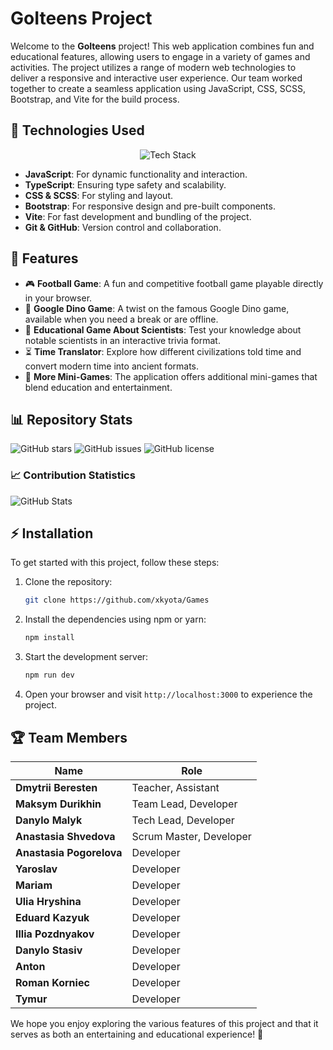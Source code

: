 # GoIteens Project

Welcome to the **GoIteens** project! This web application combines fun and educational features, allowing users to engage in a variety of games and activities. The project utilizes a range of modern web technologies to deliver a responsive and interactive user experience. Our team worked together to create a seamless application using JavaScript, CSS, SCSS, Bootstrap, and Vite for the build process.

## 🚀 Technologies Used

<p align="center">
  <img src="https://skillicons.dev/icons?i=js,ts,html,css,scss,bootstrap,vite,git,github" alt="Tech Stack" />
</p>

- **JavaScript**: For dynamic functionality and interaction.
- **TypeScript**: Ensuring type safety and scalability.
- **CSS & SCSS**: For styling and layout.
- **Bootstrap**: For responsive design and pre-built components.
- **Vite**: For fast development and bundling of the project.
- **Git & GitHub**: Version control and collaboration.

## 🌟 Features

- 🎮 **Football Game**: A fun and competitive football game playable directly in your browser.
- 🦖 **Google Dino Game**: A twist on the famous Google Dino game, available when you need a break or are offline.
- 🧠 **Educational Game About Scientists**: Test your knowledge about notable scientists in an interactive trivia format.
- ⏳ **Time Translator**: Explore how different civilizations told time and convert modern time into ancient formats.
- 🎲 **More Mini-Games**: The application offers additional mini-games that blend education and entertainment.

## 📊 Repository Stats

![GitHub stars](https://img.shields.io/github/stars/xkyota/Games?style=social)
![GitHub issues](https://img.shields.io/github/issues/xkyota/Games)
![GitHub license](https://img.shields.io/github/license/xkyota/Games)

### 📈 Contribution Statistics
![GitHub Stats](https://github-readme-stats.vercel.app/api?username=xkyota&show_icons=true&theme=radical)

## ⚡ Installation

To get started with this project, follow these steps:

1. Clone the repository:
   ```bash
   git clone https://github.com/xkyota/Games
   ```
2. Install the dependencies using npm or yarn:
   ```bash
   npm install
   ```
3. Start the development server:
   ```bash
   npm run dev
   ```
4. Open your browser and visit `http://localhost:3000` to experience the project.

## 🏆 Team Members

| Name | Role |
|------|------|
| **Dmytrii Beresten** | Teacher, Assistant |
| **Maksym Durikhin** | Team Lead, Developer |
| **Danylo Malyk** | Tech Lead, Developer |
| **Anastasia Shvedova** | Scrum Master, Developer |
| **Anastasia Pogorelova** | Developer |
| **Yaroslav** | Developer |
| **Mariam** | Developer |
| **Ulia Hryshina** | Developer |
| **Eduard Kazyuk** | Developer |
| **Illia Pozdnyakov** | Developer |
| **Danylo Stasiv** | Developer |
| **Anton** | Developer |
| **Roman Korniec** | Developer |
| **Tymur** | Developer |

We hope you enjoy exploring the various features of this project and that it serves as both an entertaining and educational experience! 🚀

